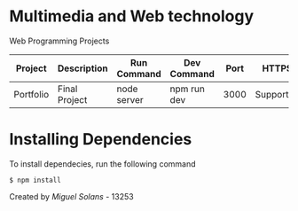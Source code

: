 # 	Multimedia and Web technology
Web Programming Projects

| Project       | Description    |Run Command   | Dev Command | Port      | HTTPS    |
| ------------- | -------------- |------------- | ----------- | --------- | -------- |
| Portfolio     | Final Project  | node server  | npm run dev | 3000      | Supported

# Installing Dependencies

To install dependecies, run the following command

`$ npm install` 

Created  by *Miguel Solans*  - 13253